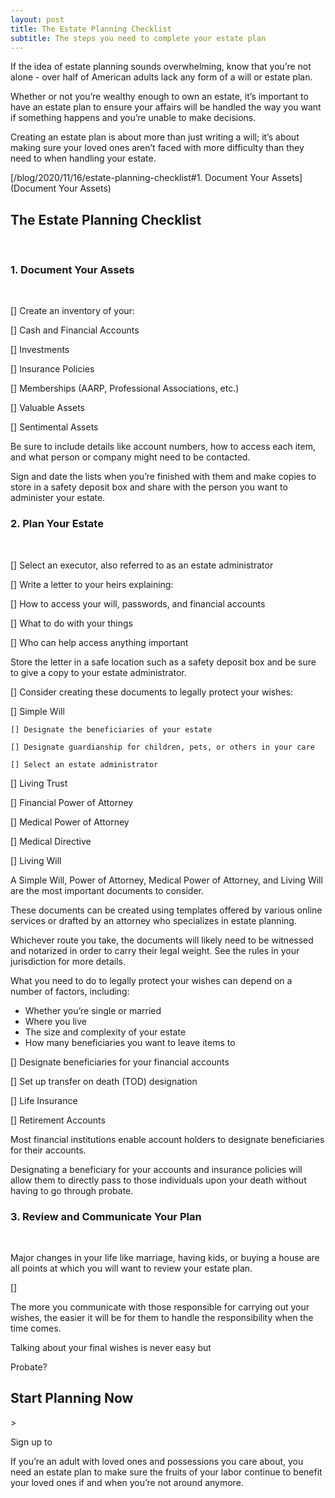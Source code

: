 ```yaml
---
layout: post
title: The Estate Planning Checklist
subtitle: The steps you need to complete your estate plan
---
```


If the idea of estate planning sounds overwhelming, know that you’re not alone - over half of American adults lack any form of a will or estate plan.

Whether or not you’re wealthy enough to own an estate, it’s important to have an estate plan to ensure your affairs will be handled the way you want if something happens and you’re unable to make decisions.

Creating an estate plan is about more than just writing a will; it’s about making sure your loved ones aren’t faced with more difficulty than they need to when handling your estate.

[/blog/2020/11/16/estate-planning-checklist#1. Document Your Assets](Document Your Assets)<br>

## The Estate Planning Checklist 

<br>

### 1. Document Your Assets

<br>

[] Create an inventory of your: 

[] Cash and Financial Accounts

[] Investments

[] Insurance Policies

[] Memberships (AARP, Professional Associations, etc.)

[] Valuable Assets

[] Sentimental Assets

Be sure to include details like account numbers, how to access each item, and what person or company might need to be contacted.

Sign and date the lists when you’re finished with them and make copies to store in a safety deposit box and share with the person you want to administer your estate.

<h3>2. Plan Your Estate</h3>

<br>

[] Select an executor, also referred to as an estate administrator

[] Write a letter to your heirs explaining:

  [] How to access your will, passwords, and financial accounts

  [] What to do with your things

  [] Who can help access anything important

Store the letter in a safe location such as a safety deposit box and be sure to give a copy to your estate administrator.

[] Consider creating these documents to legally protect your wishes:

  [] Simple Will

    [] Designate the beneficiaries of your estate

    [] Designate guardianship for children, pets, or others in your care

    [] Select an estate administrator    

  [] Living Trust

  [] Financial Power of Attorney

  [] Medical Power of Attorney

  [] Medical Directive

  [] Living Will

A Simple Will, Power of Attorney, Medical Power of Attorney, and Living Will are the most important documents to consider.

These documents can be created using templates offered by various online services or drafted by an attorney who specializes in estate planning.

Whichever route you take, the documents will likely need to be witnessed and notarized in order to carry their legal weight. See the rules in your jurisdiction for more details.

What you need to do to legally protect your wishes can depend on a number of factors, including:

* Whether you’re single or married
* Where you live
* The size and complexity of your estate
* How many beneficiaries you want to leave items to

[] Designate beneficiaries for your financial accounts

[] Set up transfer on death (TOD) designation

[] Life Insurance

[] Retirement Accounts

Most financial institutions enable account holders to designate beneficiaries for their accounts. 

Designating a beneficiary for your accounts and insurance policies will allow them to directly pass to those individuals upon your death without having to go through probate.

<h3>3. Review and Communicate Your Plan</h3>

<br>

Major changes in your life like marriage, having kids, or buying a house are all points at which you will want to review your estate plan.

[] 

The more you communicate with those responsible for carrying out your wishes, the easier it will be for them to handle the responsibility when the time comes.

Talking about your final wishes is never easy but

Probate?

<h2>Start Planning Now</h2>>

Sign up to 

If you’re an adult with loved ones and possessions you care about, you need an estate plan to make sure the fruits of your labor continue to benefit your loved ones if and when you’re not around anymore.



